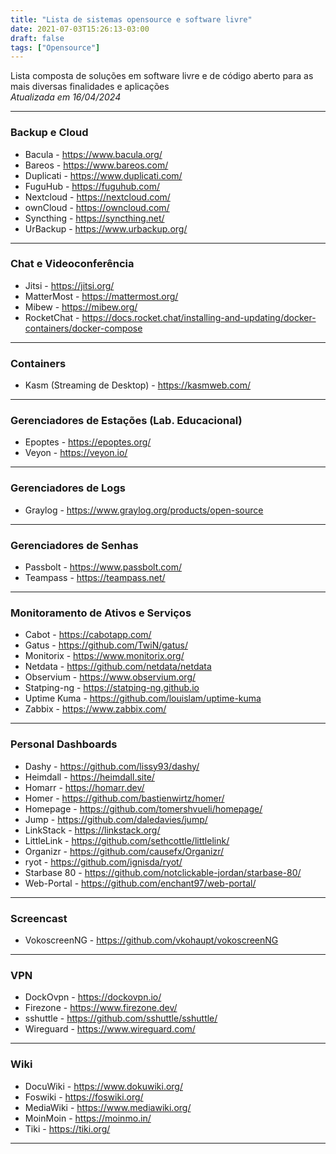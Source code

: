 ```yaml
---
title: "Lista de sistemas opensource e software livre"
date: 2021-07-03T15:26:13-03:00
draft: false
tags: ["Opensource"]
---
```


Lista composta de soluções em software livre e de código aberto para as mais diversas finalidades e aplicações  
_Atualizada em 16/04/2024_

------------
### Backup e Cloud

- Bacula - https://www.bacula.org/
- Bareos - https://www.bareos.com/
- Duplicati - https://www.duplicati.com/
- FuguHub - https://fuguhub.com/
- Nextcloud - https://nextcloud.com/
- ownCloud - https://owncloud.com/
- Syncthing - https://syncthing.net/
- UrBackup - https://www.urbackup.org/
------------

### Chat e Videoconferência

- Jitsi - https://jitsi.org/
- MatterMost - https://mattermost.org/
- Mibew - https://mibew.org/
- RocketChat - https://docs.rocket.chat/installing-and-updating/docker-containers/docker-compose
------------

### Containers

- Kasm (Streaming de Desktop) - https://kasmweb.com/
------------

### Gerenciadores de Estações (Lab. Educacional)

- Epoptes - https://epoptes.org/
- Veyon - https://veyon.io/
------------

### Gerenciadores de Logs

- Graylog - https://www.graylog.org/products/open-source
------------

### Gerenciadores de Senhas

- Passbolt - https://www.passbolt.com/
- Teampass - https://teampass.net/
------------

### Monitoramento de Ativos e Serviços

- Cabot - https://cabotapp.com/
- Gatus - https://github.com/TwiN/gatus/
- Monitorix - https://www.monitorix.org/
- Netdata - https://github.com/netdata/netdata
- Observium - https://www.observium.org/
- Statping-ng - https://statping-ng.github.io
- Uptime Kuma - https://github.com/louislam/uptime-kuma
- Zabbix - https://www.zabbix.com/
------------

### Personal Dashboards

- Dashy - https://github.com/lissy93/dashy/
- Heimdall - https://heimdall.site/
- Homarr - https://homarr.dev/
- Homer - https://github.com/bastienwirtz/homer/
- Homepage - https://github.com/tomershvueli/homepage/
- Jump - https://github.com/daledavies/jump/
- LinkStack - https://linkstack.org/
- LittleLink - https://github.com/sethcottle/littlelink/
- Organizr - https://github.com/causefx/Organizr/
- ryot - https://github.com/ignisda/ryot/
- Starbase 80 - https://github.com/notclickable-jordan/starbase-80/
- Web-Portal - https://github.com/enchant97/web-portal/
------------

### Screencast

- VokoscreenNG - https://github.com/vkohaupt/vokoscreenNG
------------


### VPN

- DockOvpn - https://dockovpn.io/
- Firezone - https://www.firezone.dev/
- sshuttle - https://github.com/sshuttle/sshuttle/
- Wireguard - https://www.wireguard.com/
------------

### Wiki

- DocuWiki - https://www.dokuwiki.org/
- Foswiki - https://foswiki.org/
- MediaWiki - https://www.mediawiki.org/
- MoinMoin - https://moinmo.in/
- Tiki - https://tiki.org/
------------
